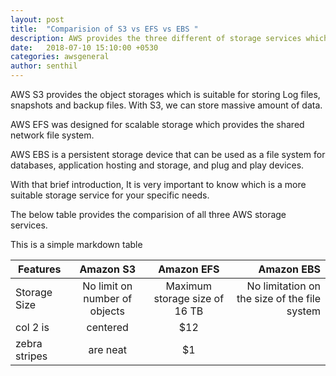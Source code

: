 ```yaml
---
layout: post
title:  "Comparision of S3 vs EFS vs EBS "
description: AWS provides the three different of storage services which are S3, EFS and EBS. All these services are great, but only if you use them in accordance with their purpose.
date:   2018-07-10 15:10:00 +0530
categories: awsgeneral
author: senthil
---
```


AWS S3 provides the object storages which is suitable for storing Log files, snapshots and backup files. With S3, we can store massive amount of data.

AWS EFS was designed for scalable storage which provides the shared network file system.

AWS EBS is a persistent storage device that can be used as a file system for databases, application hosting and storage, and plug and play devices.

With that brief introduction, It is very important to know which is a more suitable storage service for your specific needs.

The below table provides the comparision of all three AWS storage services.

This is a simple markdown table

| Features       | Amazon S3        | Amazon EFS           | Amazon EBS      |
| -------------  |:----------------:| :-------------------:| ---------------:| 
| Storage Size   | No limit on number of objects | Maximum storage size of 16 TB | No limitation on the size of the file system |
| col 2 is      | centered      |   $12 |
| zebra stripes | are neat      |    $1 |

